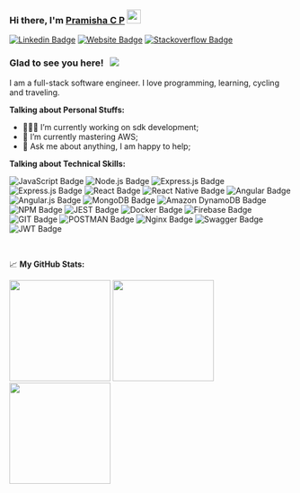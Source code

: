 ### Hi there, I'm <a href="https://www.linkedin.com/in/pramishacp)" target="_blank">Pramisha C P</a> <img src="https://media.giphy.com/media/hvRJCLFzcasrR4ia7z/giphy.gif" width="25px">

[![Linkedin Badge](https://img.shields.io/badge/LinkedIn-0077B5?style=for-the-badge&logo=linkedin&logoColor=white)](https://www.linkedin.com/in/pramishacp)
[![Website Badge](https://img.shields.io/website-up-down-green-red/http/monip.org.svg)](http://www.pramishacp.com/)
[![Stackoverflow Badge](https://img.shields.io/badge/Stack_Overflow-FE7A16?style=for-the-badge&logo=stack-overflow&logoColor=white)](https://stackoverflow.com/users/13022491/pramisha-c-p)

### Glad to see you here! &nbsp; ![](https://visitor-badge.glitch.me/badge?page_id=pramishacp)

I am a full-stack software engineer. I love programming, learning, cycling and traveling.

**Talking about Personal Stuffs:**

- 👨🏻‍💻 I’m currently working on sdk development;
- 🚀 I’m currently mastering AWS;
- 💬 Ask me about anything, I am happy to help;

**Talking about Technical Skills:**

![JavaScript Badge](https://img.shields.io/badge/JavaScript-F7DF1E?style=for-the-badge&logo=javascript&logoColor=black)
![Node.js Badge](https://img.shields.io/badge/Node.js-43853D?style=for-the-badge&logo=node.js&logoColor=white)
![Express.js Badge](https://img.shields.io/badge/Express.js-404D59?style=for-the-badge)
![Express.js Badge](https://img.shields.io/badge/Amazon_AWS-232F3E?style=for-the-badge&logo=amazon-aws&logoColor=white)
![React Badge](https://img.shields.io/badge/React-20232A?style=for-the-badge&logo=react&logoColor=61DAFB)
![React Native Badge](https://img.shields.io/badge/React_Native-20232A?style=for-the-badge&logo=react&logoColor=61DAFB)
![Angular Badge](https://img.shields.io/badge/Angular-DD0031?style=for-the-badge&logo=angular&logoColor=white)
![Angular.js Badge](https://img.shields.io/badge/AngularJS-E23237?style=for-the-badge&logo=angularjs&logoColor=white)
![MongoDB Badge](https://img.shields.io/badge/MongoDB-4EA94B?style=for-the-badge&logo=mongodb&logoColor=white)
![Amazon DynamoDB Badge](https://img.shields.io/badge/Amazon%20DynamoDB-4053D6?style=for-the-badge&logo=Amazon%20DynamoDB&logoColor=white)
![NPM Badge](https://img.shields.io/badge/npm-CB3837?style=for-the-badge&logo=npm&logoColor=white)
![JEST Badge](https://img.shields.io/badge/Jest-C21325?style=for-the-badge&logo=jest&logoColor=white)
![Docker Badge](https://img.shields.io/badge/Docker-2CA5E0?style=for-the-badge&logo=docker&logoColor=white)
![Firebase Badge](https://img.shields.io/badge/firebase-ffca28?style=for-the-badge&logo=firebase&logoColor=black)
![GIT Badge](https://img.shields.io/badge/Git-F05032?style=for-the-badge&logo=git&logoColor=white)
![POSTMAN Badge](https://img.shields.io/badge/Postman-FF6C37?style=for-the-badge&logo=Postman&logoColor=white)
![Nginx Badge](https://img.shields.io/badge/Nginx-009639?style=for-the-badge&logo=nginx&logoColor=white)
![Swagger Badge](https://img.shields.io/badge/Swagger-85EA2D?style=for-the-badge&logo=Swagger&logoColor=white)
![JWT Badge](https://img.shields.io/badge/JWT-000000?style=for-the-badge&logo=JSON%20web%20tokens&logoColor=white)



</br>


📈 **My GitHub Stats:**

<p>
    <img height="180em" src="https://github-readme-stats.vercel.app/api?username=pramishacp&show_icons=true&hide_border=true&&count_private=true&include_all_commits=true"">
    <img height="180em" src="https://github-readme-stats.vercel.app/api/top-langs/?username=pramishacp&show_icons=true&hide_border=true&layout=compact&langs_count=10">
    <img height="180em" src="https://github-readme-streak-stats.herokuapp.com/?user=pramishacp">
</p>




